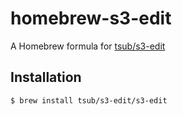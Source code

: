 # homebrew-s3-edit

A Homebrew formula for [tsub/s3-edit]

## Installation

```
$ brew install tsub/s3-edit/s3-edit
```

[tsub/s3-edit]: https://github.com/tsub/s3-edit
